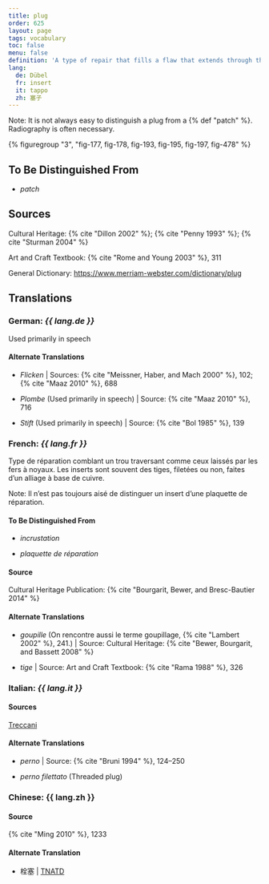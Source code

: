 ```yaml
---
title: plug
order: 625
layout: page
tags: vocabulary
toc: false
menu: false
definition: 'A type of repair that fills a flaw that extends through the full thickness of the metal wall, for example those that occur with the removal of core pins and armature rods. Circular plugs are often threaded in order to mechanically lock them in place. See [I.4](#I.4).'
lang:
  de: Dübel
  fr: insert
  it: tappo
  zh: 塞子
---
```


<div class="backmatter">
Note: It is not always easy to distinguish a plug from a {% def "patch" %}. Radiography is often necessary.
</div>

{% figuregroup "3", "fig-177, fig-178, fig-193, fig-195, fig-197, fig-478" %}

## To Be Distinguished From

- *patch*

## Sources

Cultural Heritage: {% cite "Dillon 2002" %}; {% cite "Penny 1993" %}; {% cite "Sturman 2004" %}

Art and Craft Textbook: {% cite "Rome and Young 2003" %}, 311

General Dictionary: <https://www.merriam-webster.com/dictionary/plug>

## Translations

<div class="accordion">

### **German**: *{{ lang.de }}*

Used primarily in speech

#### Alternate Translations

- *Flicken* | Sources: {% cite "Meissner, Haber, and Mach 2000" %}, 102; {% cite "Maaz 2010" %}, 688

- *Plombe* (Used primarily in speech) | Source: {% cite "Maaz 2010" %}, 716

- *Stift* (Used primarily in speech) | Source: {% cite "Bol 1985" %}, 139

### **French**: *{{ lang.fr }}*

Type de réparation comblant un trou traversant comme ceux laissés par les fers à noyaux. Les inserts sont souvent des tiges, filetées ou non, faites d’un alliage à base de cuivre.

<div class="backmatter">
Note: Il n’est pas toujours aisé de distinguer un insert d’une plaquette de réparation.
</div>

#### To Be Distinguished From

- *incrustation*

- *plaquette de réparation*

#### Source

Cultural Heritage Publication: {% cite "Bourgarit, Bewer, and Bresc-Bautier 2014" %}

#### Alternate Translations

- *goupille* (On rencontre aussi le terme goupillage, {% cite "Lambert 2002" %}, 241.) | Source: Cultural Heritage: {% cite "Bewer, Bourgarit, and Bassett 2008" %}

- *tige* | Source: Art and Craft Textbook: {% cite "Rama 1988" %}, 326

### **Italian**: *{{ lang.it }}*

#### Sources

[Treccani](https://www.treccani.it/vocabolario/tappo/)

#### Alternate Translations

- *perno* | Source: {% cite "Bruni 1994" %}, 124–250

- *perno filettato* (Threaded plug)

### **Chinese**: {{ lang.zh }}

#### Source

{% cite "Ming 2010" %}, 1233

#### Alternate Translation

- 栓塞 | [TNATD](https://terms.naer.edu.tw/detail/625440/?index=3)

</div>
